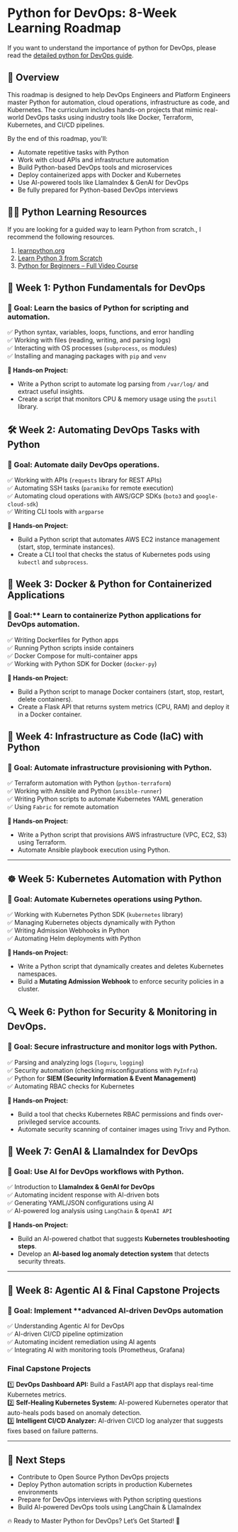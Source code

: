 
# Python for DevOps: 8-Week Learning Roadmap

If you want to understand the importance of python for DevOps, please read the [detailed python for DevOps guide](https://devopscube.com/python-for-devops/).

## 📌 Overview

This roadmap is designed to help DevOps Engineers and Platform Engineers master Python for automation, cloud operations, infrastructure as code, and Kubernetes. The curriculum includes hands-on projects that mimic real-world DevOps tasks using industry tools like Docker, Terraform, Kubernetes, and CI/CD pipelines.

By the end of this roadmap, you'll:
- Automate repetitive tasks with Python
- Work with cloud APIs and infrastructure automation
- Build Python-based DevOps tools and microservices
- Deploy containerized apps with Docker and Kubernetes
- Use AI-powered tools like LlamaIndex & GenAI for DevOps
- Be fully prepared for Python-based DevOps interviews

## 👨‍💻 Python Learning Resources

If you are looking for a guided way to learn Python from scratch., I recommend the following resources.

1. [learnpython.org](https://www.learnpython.org/)
2. [Learn Python 3 from Scratch](https://www.educative.io/courses/learn-python-3-from-scratch?aff=KNLz)
3. [Python for Beginners – Full Video Course](https://www.youtube.com/watch?v=eWRfhZUzrAc)

## 🚀 Week 1: Python Fundamentals for DevOps

### 🎯 Goal: Learn the basics of Python for scripting and automation.

✅ Python syntax, variables, loops, functions, and error handling  
✅ Working with files (reading, writing, and parsing logs)  
✅ Interacting with OS processes (`subprocess`, `os` modules)  
✅ Installing and managing packages with `pip` and `venv`  

**🔨 Hands-on Project:**
- Write a Python script to automate log parsing from `/var/log/` and extract useful insights.
- Create a script that monitors CPU & memory usage using the `psutil` library.

## 🛠 Week 2: Automating DevOps Tasks with Python

### 🎯 Goal: Automate daily DevOps operations.

✅ Working with APIs (`requests` library for REST APIs)  
✅ Automating SSH tasks (`paramiko` for remote execution)  
✅ Automating cloud operations with AWS/GCP SDKs (`boto3` and `google-cloud-sdk`)  
✅ Writing CLI tools with `argparse`  

**🔨 Hands-on Project:**
- Build a Python script that automates AWS EC2 instance management (start, stop, terminate instances).
- Create a CLI tool that checks the status of Kubernetes pods using `kubectl` and `subprocess`.

## 🐳 Week 3: Docker & Python for Containerized Applications

### 🎯 Goal:** Learn to containerize Python applications for DevOps automation.

✅ Writing Dockerfiles for Python apps  
✅ Running Python scripts inside containers  
✅ Docker Compose for multi-container apps  
✅ Working with Python SDK for Docker (`docker-py`)  

**🔨 Hands-on Project:**
- Build a Python script to manage Docker containers (start, stop, restart, delete containers).
- Create a Flask API that returns system metrics (CPU, RAM) and deploy it in a Docker container.

## 🔧 Week 4: Infrastructure as Code (IaC) with Python

### 🎯 Goal: Automate infrastructure provisioning with Python.

✅ Terraform automation with Python (`python-terraform`)  
✅ Working with Ansible and Python (`ansible-runner`)  
✅ Writing Python scripts to automate Kubernetes YAML generation  
✅ Using `Fabric` for remote automation  

**🔨 Hands-on Project:**
- Write a Python script that provisions AWS infrastructure (VPC, EC2, S3) using Terraform.
- Automate Ansible playbook execution using Python.

---

## ☸️ Week 5: Kubernetes Automation with Python

### 🎯 Goal: Automate Kubernetes operations using Python.

✅ Working with Kubernetes Python SDK (`kubernetes` library)  
✅ Managing Kubernetes objects dynamically with Python  
✅ Writing Admission Webhooks in Python  
✅ Automating Helm deployments with Python  

**🔨 Hands-on Project:**
- Write a Python script that dynamically creates and deletes Kubernetes namespaces.
- Build a **Mutating Admission Webhook** to enforce security policies in a cluster.

## 🔍 Week 6: Python for Security & Monitoring in DevOps.

### 🎯 Goal: Secure infrastructure and monitor logs with Python.

✅ Parsing and analyzing logs (`loguru`, `logging`)  
✅ Security automation (checking misconfigurations with `PyInfra`)  
✅ Python for **SIEM (Security Information & Event Management)**  
✅ Automating RBAC checks for Kubernetes  

**🔨 Hands-on Project:**
- Build a tool that checks Kubernetes RBAC permissions and finds over-privileged service accounts.
- Automate security scanning of container images using Trivy and Python.

## 🤖 Week 7: GenAI & LlamaIndex for DevOps

### 🎯 Goal: Use AI for DevOps workflows with Python.

✅ Introduction to **LlamaIndex & GenAI for DevOps**  
✅ Automating incident response with AI-driven bots  
✅ Generating YAML/JSON configurations using AI  
✅ AI-powered log analysis using `LangChain` & `OpenAI API`  

**🔨 Hands-on Project:**
- Build an AI-powered chatbot that suggests **Kubernetes troubleshooting steps**.
- Develop an **AI-based log anomaly detection system** that detects security threats.

---

## 🤖 Week 8: Agentic AI & Final Capstone Projects

### 🎯 Goal: Implement **advanced AI-driven DevOps automation

✅ Understanding Agentic AI for DevOps  
✅ AI-driven CI/CD pipeline optimization  
✅ Automating incident remediation using AI agents  
✅ Integrating AI with monitoring tools (Prometheus, Grafana)  

### Final Capstone Projects
1️⃣ **DevOps Dashboard API:** Build a FastAPI app that displays real-time Kubernetes metrics.  
2️⃣ **Self-Healing Kubernetes System:** AI-powered Kubernetes operator that auto-heals pods based on anomaly detection.  
3️⃣ **Intelligent CI/CD Analyzer:** AI-driven CI/CD log analyzer that suggests fixes based on failure patterns.

---

## 📢 Next Steps

- Contribute to Open Source Python DevOps projects
- Deploy Python automation scripts in production Kubernetes environments
- Prepare for DevOps interviews with Python scripting questions
- Build AI-powered DevOps tools using LangChain & LlamaIndex

🔥 Ready to Master Python for DevOps? Let’s Get Started! 🚀

